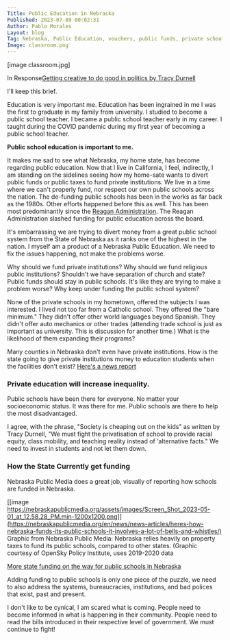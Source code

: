 ```yaml
---
Title: Public Education in Nebraska
Published: 2023-07-09 00:02:31
Author: Pablo Morales
Layout: blog
Tag: Nebraska, Public Education, vouchers, public funds, private schools, defunding of public schools, defunding public education, attach on public education
Image: classroom.png
---
```

[image classroom.jpg]

<p class="u-in-reply-to" ><i class="fa-solid fa-reply"></i>In Response<a href="https://tracydurnell.com/2023/07/07/getting-creative-to-do-good-in-politics/" class="u-in-reply-to">Getting creative to do good in politics by Tracy Durnell</a></p>

I'll keep this brief.

Education is very important me. Education has been ingrained in me I was the first to graduate in my family from university. I studied to become a public school teacher. I became a public school teacher early in my career.  I taught during the COVID pandemic during my first year of becoming a public school teacher. 

**Public school education is important to me.**

It makes me sad to see what Nebraska, my home state, has become regarding public education. Now that I live in California, I feel, indirectly, I am standing on the sidelines seeing how my home-sate wants to divert public funds or public taxes to fund private institutions. We live in a time where we can't properly fund, nor respect our own public schools across the nation. The de-funding public schools has been in the works as far back as the 1980s. Other efforts happened before this as well.  This has been most predominantly since the [Reagan Administration](https://files.eric.ed.gov/fulltext/EJ684842.pdf). The Reagan Administration slashed funding for public education across the board.

It's embarrassing we are trying to divert money from a great public school system from the State of Nebraska as it ranks one of the highest in the nation. I myself am a product of a Nebraska Public Education. We need to fix the issues happening, not make the problems worse.

Why should we fund private institutions? Why should we fund religious public institutions? Shouldn't we have separation of church and state?  Public funds should stay in public schools. It's like they are trying to make a problem worse? Why keep under funding the public school system?

None of the private schools in my hometown, offered the subjects I was interested. I lived not too far from a Catholic school. They offered the "bare minimum." They didn't offer other world languages beyond Spanish. They didn't offer auto mechanics or other trades (attending trade school is just as important as university. This is discussion for another time.) What is the likelihood of them expanding their programs?

Many counties in Nebraska don't even have private institutions. How is the state going to give private institutions money to education students when the facilities don't exist? 
[Here's a news report](https://www.klkntv.com/supporters-of-private-and-public-schools-debate-nebraskas-school-choice-law/)

### Private education will increase inequality. 

Public schools have been there for everyone. No matter your socioeconomic status. It was there for me. Public schools are there to help the most disadvantaged.

I agree, with the phrase, "Society is cheaping out on the kids" as written by Tracy Durnell,  "We must fight the privatisation of school to provide racial equity, class mobility, and teaching reality instead of ‘alternative facts." We need to invest in students and not let them down. 

### How the State Currently get funding
Nebraska Public Media does a great job, visually of reporting how schools are funded in Nebraska.

[[image https://nebraskapublicmedia.org/assets/images/Screen_Shot_2023-05-01_at_12.58.28_PM.min-1200x1200.png]](https://nebraskapublicmedia.org/en/news/news-articles/heres-how-nebraska-funds-its-public-schools-it-involves-a-lot-of-bells-and-whistles/)
Graphic from Nebraska Public Media: Nebraska relies heavily on property taxes to fund its public schools, compared to other states. (Graphic courtesy of OpenSky Policy Institute, uses 2019-2020 data

[More state funding on the way for public schools in Nebraska](https://nebraskapublicmedia.org/en/news/news-articles/heres-how-nebraska-funds-its-public-schools-it-involves-a-lot-of-bells-and-whistles/)

Adding funding to public schools is only one piece of the puzzle, we need to also address the systems, bureaucracies, institutions, and bad polices that exist, past and present. 

I don't like to be cynical, I am scared what is coming. People need to become informed in what is happening in their community. People need to read the bills introduced in their respective level of government. We must continue to fight!
